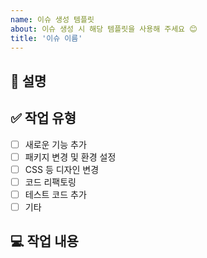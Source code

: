 ```yaml
---
name: 이슈 생성 템플릿
about: 이슈 생성 시 해당 템플릿을 사용해 주세요 😊
title: '이슈 이름'
---
```


## 📝 설명

<!-- 작업에 대한 설명입니다. -->

## ✅ 작업 유형

<!--
	팀원이 어떤 작업을 하였는지 쉽게 알아볼 수 있게 도와주는 부분입니다.
-->

- [ ] 새로운 기능 추가
- [ ] 패키지 변경 및 환경 설정
- [ ] CSS 등 디자인 변경
- [ ] 코드 리팩토링
- [ ] 테스트 코드 추가
- [ ] 기타

## 💻 작업 내용

<!-- 본문을 입력하세요. -->
